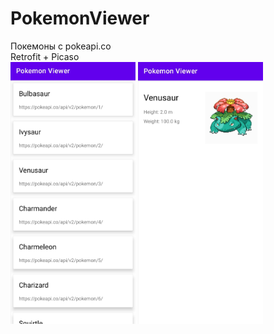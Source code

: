 # PokemonViewer
Покемоны с pokeapi.co <br>
Retrofit + Picaso <br>
<img src="Screenshot_20220408_014404.jpg" alt="Список покемонов" width="200"/>
<img src="Screenshot_20220408_014356.jpg" alt="Покемон" width="200"/>
